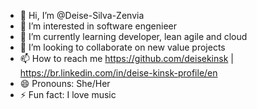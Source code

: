 - 👋 Hi, I’m @Deise-Silva-Zenvia
- 👀 I’m interested in software engenieer
- 🌱 I’m currently learning developer, lean agile and cloud
- 💞️ I’m looking to collaborate on new value projects
- 📫 How to reach me https://github.com/deisekinsk | https://br.linkedin.com/in/deise-kinsk-profile/en
- 😄 Pronouns: She/Her
- ⚡ Fun fact: I love music

<!---
Deise-Silva-Zenvia/Deise-Silva-Zenvia is a ✨ special ✨ repository because its `README.md` (this file) appears on your GitHub profile.
You can click the Preview link to take a look at your changes.
--->
